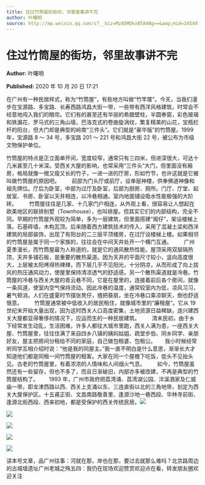 ```yaml
---
title: 住过竹筒屋的街坊，邻里故事讲不完
author: 叶曙明
source: http://mp.weixin.qq.com/s?__biz=MzA5MDkxNTA4Ng==&amp;mid=2454910151&amp;idx=1&amp;sn=718cc5b717259948a06b7aa0407c8484&amp;chksm=87a23ca6b0d5b5b00d3b1f0b6c6d7d6d69f93e51b3c88ff07088ebeeeb640a5255e137ff904e#rd
---
```


# 住过竹筒屋的街坊，邻里故事讲不完

**Author:** 叶曙明

**Published:** 2020 年 10 月 20 日 17:21

在广州有一种民居样式，称为“竹筒屋”，有些地方叫做“竹竿厝”。今天，当我们漫步在宝源路、多宝路、长寿西路鸿昌大街一带，一些带有西洋风格建筑，时常会不经意地闯入我们的眼帘。它们有的甚至还有华丽的希腊壁柱，半圆券窗，彩色玻璃和铁漏花、罗马式的三角山墙，巴洛克式的卷曲旋涡纹，繁复精美的山花，宝瓶栏杆的阳台，但大门却是典型的岭南“三件头”。它们就是“豪华版”的竹筒屋。1999 年，宝源路 8 ～ 34 号，多宝路 201 ～ 221 号和鸿昌大街 22 号，被公布为市级文物保护单位。

竹筒屋的特点是正立面单开间，宽度较窄，通常只有三四米，但进深很大，可达十几米甚至几十米深。受西关大屋的影响，也常采用“三件头”大门，但里面没有厢房，格局就像一根又瘦又长的竹子，一进一进的厅房，形如竹节，也许这就是它被叫做竹筒屋的原因吧。        前部为门头厅或前厅，设单层神楼，供奉佛道神像和祖先牌位。厅后为卧室，中部为过厅及卧室，后部为厨房、厕所。门厅、厅堂、起居室、书房、卧室以天井相连，以冷巷相通。室内地面铺设吸水性能极强的大阶砖。        竹筒屋往往是几家、十几家门户相连，从外观上看，很容易让人想起在欧美地区的联排别墅（Townhouse），也叫排屋。但其实它们的内部结构，完全不同。早期的竹筒屋外观较为简单，多为一层建筑，但里面搭建“阁仔”，架设楼梯上落。石基砖墙，木构瓦顶。后来随着西方建筑技术的传入，采用了混凝土梁和西洋建筑的局部装饰，出现了有阳台的二三层平顶楼房，在过厅设楼梯上楼。如果相邻的竹筒屋是属于同一个家族的，往往会在中间天井处开一个横门互通。        广州夏季漫长，而竹筒屋最为人称道的，就是它的通风散热性能。屋顶采用双层隔热顶，天井多铺石板，是重要的散热渠道。因为天井的平面尺寸较小，竖向高度很大，上层被太阳烤得热辣辣，而下层几乎不见阳光，十分阴凉，从而形成了向上拔风的热压通风动力，使屋里保持清凉透气的舒适感。另一个散热渠道就是冷巷。竹筒屋的冷巷与西关大屋的青云巷不同，它是在屋里的，连接着前后各个房间，就像一条风道，使室内空气保持流动。因此冷巷的温度，通常较室内为低，凉风习习，暑气顿消。人们在盛夏时节摆张凳仔，揸把葵扇，坐在冷巷口乘凉聊天，倒也舒适惬意。        竹筒屋通常被中低收入的居民租住，就像城市里的“廉租屋”。它从 19 世纪末开始大量出现，因为这时西关人口高度密集，土地资源日益稀缺，连兴建西关大屋都显得奢侈的情况下，应运而生的一种民居建筑。        清末民初，由于乡下经常发生动乱，生活困难，许多人都往大城市里跑，西关人满为患，一座西关大屋、竹筒屋里，往往住满了来自四乡八镇的姨妈姑姐、疏堂步伯、同乡同学、亲朋好友，屋主把房间分租给不同的家庭，自己做包租婆、包租公。      我小时候经常听同学互相介绍时说：“他是我的同屋主。”我一直不明白是什么意思，渐渐长大才知道他们都是同租一间竹筒屋的租客。大家在同一个屋檐下吃饭，低头不见抬头见。古老的竹筒屋里，有着浓浓的人情味和人间烟火气息。        如今，竹筒屋虽然还有一些留存，但也不多了，而且日渐破旧，内部亦多被改建，不再是典型的竹筒屋结构了。       1993 年，广州市政府把荔湾涌、荔湾湖公园、泮溪酒家及仁威庙一带，即龙津西路以西、西关上支涌以东、三连直街以北的三角地带，划定为西关大屋保护区。十五甫正街、文昌南路敬善里、逢源沙地一巷西段、华林寺前街、逢源北街西段、西来初地，都是受保护的西关传统民居。![](https://mmbiz.qpic.cn/mmbiz_png/Ljib4So7yuWiaicjhsFYHfjrk7s2WV8doWj1hP3N39lC5fLDR7qeZaPCsysfdLu9dlNEWSwuAUQ3dByCwia4Wzeo9A/640?wx_fmt=png)

![](https://mmbiz.qpic.cn/mmbiz_jpg/PJWG74pLsMYOIoic09RUtmn4HLS28vheleIN7BrRxQ65l076PLt4BXcLMjnXicXTmFNLhYDwibKxictKMqax0jzrCA/640)

![](https://mmbiz.qpic.cn/mmbiz_jpg/PJWG74pLsMYOIoic09RUtmn4HLS28vhelWInsmoVA4wvWiakXVgxTObRCpjGpp00YOtWrOCuKsDgFrvAOeg6Xrrw/640)

![](https://mmbiz.qpic.cn/mmbiz_jpg/PJWG74pLsMYOIoic09RUtmn4HLS28vhelyKVahImgUOtsoib8icvicqWmIINBE0ibVUlMibJkEzqWMhnlnXAHZx4tfpQ/640)

![](https://mmbiz.qpic.cn/mmbiz_jpg/PJWG74pLsMYOIoic09RUtmn4HLS28vhelDjyEfVHUdEmNJkT1D20UxM2ia2DzFVV75MpgtY21PxhYgTj9ct7VXpA/640)

读本号文章，品广州往事：河就在那，岸也在那，要过去就那么难吗？北京路周边的古城墙遗址广州老城之殇五四：我仍在现场欢迎赞赏欢迎点在看，转发朋友圈欢迎关注
